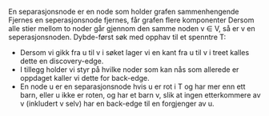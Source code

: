 En separasjonsnode er en node som holder grafen sammenhengende
Fjernes en seperasjonsnode fjernes, får grafen flere komponenter
Dersom alle stier mellom to noder går gjennom den samme noden v ∈ V, så er v en seperasjonsnoden. 
Dybde-først søk med opphav til et spenntre T:
- Dersom vi gikk fra u til v i søket lager vi en kant fra u til v i treet kalles dette en discovery-edge.
- I tillegg holder vi styr på hvilke noder som kan nås som allerede er oppdaget kaller vi dette for back-edge.
- En node u er en separasjonsnode hvis u er rot i T og har mer enn ett barn, eller u ikke er roten, og har et barn v, slik at ingen etterkommere av v (inkludert v selv) har en back-edge til en forgjenger av u.